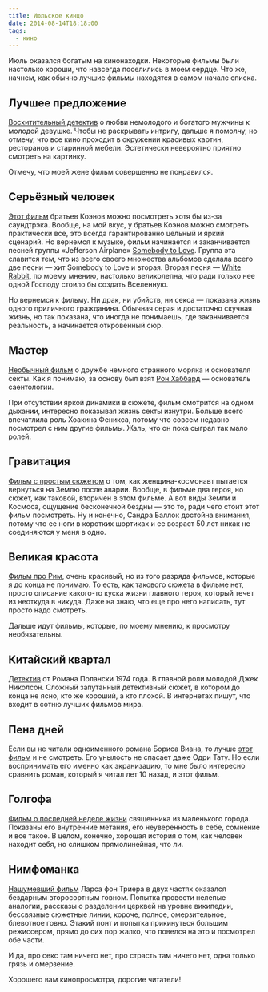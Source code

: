 ```yaml
---
title: Июльское кинцо
date: 2014-08-14T18:18:00
tags:
  - кино
---
```


Июль оказался богатым на кинонаходки. Некоторые фильмы были настолько хороши, что навсегда поселились в моем сердце. Что
же, начнем, как обычно лучшие фильмы находятся в самом начале списка.

<!--more-->

## Лучшее предложение

[Восхитительный детектив](http://www.kinopoisk.ru/film/681849/) о любви немолодого и богатого мужчины к молодой девушке.
Чтобы не раскрывать интригу, дальше я помолчу, но отмечу, что все кино проходит в окружении красивых картин, ресторанов
и старинной мебели. Эстетически невероятно приятно смотреть на картинку.

Отмечу, что моей жене фильм совершенно не понравился.

## Серьёзный человек

[Этот фильм](http://www.kinopoisk.ru/film/416275/) братьев Коэнов можно посмотреть хотя бы из-за саундтрэка. Вообще, на
мой вкус, у братьев Коэнов можно смотреть практически все, это всегда гарантированно цельный и яркий сценарий. Но
вернемся к музыке, фильм начинается и заканчивается песней группы «Jefferson Airplane» [Somebody to Love](http://www.youtube.com/watch?v=5Jj3wZVc7nw). Группа эта славится тем, что из всего своего множества альбомов сделала всего две песни — хит Somebody to Love и вторая.
Вторая песня — [White Rabbit](http://www.youtube.com/watch?v=WANNqr-vcx0), по моему мнению, настолько великолепна, что
ради только нее одной Господу стоило бы создать Вселенную.

Но вернемся к фильму. Ни драк, ни убийств, ни секса — показана жизнь одного приличного гражданина. Обычная серая и
достаточно скучная жизнь, но так показана, что иногда не понимаешь, где заканчивается реальность, а начинается
откровенный сюр.

## Мастер

[Необычный фильм](http://www.kinopoisk.ru/film/585056/) о дружбе немного странного моряка и основателя секты. Как я
понимаю, за основу был взят [Рон
Хаббард](https://ru.wikipedia.org/wiki/%D0%A5%D0%B0%D0%B1%D0%B1%D0%B0%D1%80%D0%B4,_%D0%9B%D0%B0%D1%84%D0%B0%D0%B9%D0%B5%D1%82_%D0%A0%D0%BE%D0%BD%D0%B0%D0%BB%D1%8C%D0%B4) — основатель саентологии.

При отсутствии яркой динамики в сюжете, фильм смотрится на одном дыхании, интересно показывая жизнь секты изнутри.
Больше всего впечатлила роль Хоакина Феникса, потому что совсем недавно посмотрел с ним другие фильмы. Жаль, что он пока
сыграл так мало ролей.

## Гравитация

[Фильм с простым сюжетом](http://www.kinopoisk.ru/film/468466/) о том, как женщина-космонавт пытается вернуться на Землю
после аварии. Вообще, в фильме два героя, но сюжет, как таковой, вторичен в этом фильме. А вот виды Земли и Космоса,
ощущение бесконечной бездны — это то, ради чего стоит этот фильм посмотреть. Ну и конечно, Сандра Баллок достойна
внимания, потому что ее ноги в коротких шортиках и ее возраст 50 лет никак не соединяются у меня в одно.

## Великая красота

[Фильм про Рим](http://www.kinopoisk.ru/film/677566/), очень красивый, но из того разряда фильмов, которые я до конца не
понимаю. То есть, как такового сюжета в фильме нет, просто описание какого-то куска жизни главного героя, который течет
из неоткуда в никуда. Даже на знаю, что еще про него написать, тут просто надо смотреть.

Дальше идут фильмы, которые, по моему мнению, к просмотру необязательны.

## Китайский квартал

[Детектив](http://www.kinopoisk.ru/film/365/) от Романа Полански 1974 года. В главной роли молодой Джек Николсон.
Сложный запутанный детективный сюжет, в котором до конца не ясно, кто же хороший, а кто плохой. В интернетах пишут, что
входит в сотню лучших фильмов мира.

## Пена дней

Если вы не читали одноименного романа Бориса Виана, то лучше [этот фильм](http://www.kinopoisk.ru/film/606669/) и не
смотреть. Его унылость не спасает даже Одри Тату. Но если воспринимать его именно как экранизацию, то мне было интересно
сравнить роман, который я читал лет 10 назад, и этот фильм.

## Голгофа

[Фильм о последней неделе жизни](http://www.kinopoisk.ru/film/666951/) священника из маленького города. Показаны его
внутренние метания, его неуверенность в себе, сомнение и все такое. В целом, конечно, хорошая история о том, как человек
находит себя, но слишком прямолинейная, что ли.

## Нимфоманка

[Нашумевший фильм](http://www.kinopoisk.ru/film/669260/) Ларса фон Триера в двух частях оказался бездарным второсортным
говном. Попытка провести нелепые аналогии, рассказы о разделении церквей на уровне википедии, бессвязные сюжетные линии,
короче, полное, омерзительное, блевотное говно. Этакий понт и попытка прикинуться большим режиссером, прямо до сих пор
жалко, что повелся на это и посмотрел обе части.

И да, про секс там ничего нет, про страсть там ничего нет, одна только грязь и омерзение.

Хорошего вам кинопросмотра, дорогие читатели!
